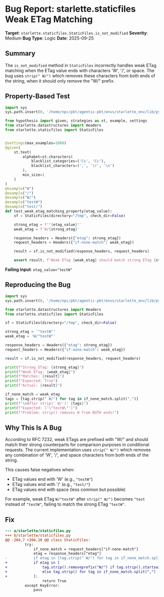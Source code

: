 # Bug Report: starlette.staticfiles Weak ETag Matching

**Target**: `starlette.staticfiles.StaticFiles.is_not_modified`
**Severity**: Medium
**Bug Type**: Logic
**Date**: 2025-09-25

## Summary

The `is_not_modified` method in `StaticFiles` incorrectly handles weak ETag matching when the ETag value ends with characters 'W', '/', or space. The bug uses `strip(" W/")` which removes these characters from both ends of the string, when it should only remove the "W/" prefix.

## Property-Based Test

```python
import sys
sys.path.insert(0, '/home/npc/pbt/agentic-pbt/envs/starlette_env/lib/python3.13/site-packages')

from hypothesis import given, strategies as st, example, settings
from starlette.datastructures import Headers
from starlette.staticfiles import StaticFiles


@settings(max_examples=1000)
@given(
    st.text(
        alphabet=st.characters(
            blacklist_categories=('Cs', 'Cc'),
            blacklist_characters=(',', '\r', '\n')
        ),
        min_size=1
    )
)
@example("W")
@example("/")
@example("W/")
@example("testW")
@example("test/")
def test_weak_etag_matching_property(etag_value):
    sf = StaticFiles(directory="/tmp", check_dir=False)

    strong_etag = f'"{etag_value}"'
    weak_etag = f'W/{strong_etag}'

    response_headers = Headers({"etag": strong_etag})
    request_headers = Headers({"if-none-match": weak_etag})

    result = sf.is_not_modified(response_headers, request_headers)

    assert result, f"Weak ETag {weak_etag} should match strong ETag {strong_etag}, but doesn't"
```

**Failing input**: `etag_value="testW"`

## Reproducing the Bug

```python
import sys
sys.path.insert(0, '/home/npc/pbt/agentic-pbt/envs/starlette_env/lib/python3.13/site-packages')

from starlette.datastructures import Headers
from starlette.staticfiles import StaticFiles

sf = StaticFiles(directory="/tmp", check_dir=False)

strong_etag = '"testW"'
weak_etag = 'W/"testW"'

response_headers = Headers({"etag": strong_etag})
request_headers = Headers({"if-none-match": weak_etag})

result = sf.is_not_modified(response_headers, request_headers)

print(f"Strong ETag: {strong_etag}")
print(f"Weak ETag: {weak_etag}")
print(f"Matches: {result}")
print(f"Expected: True")
print(f"Actual: {result}")

if_none_match = weak_etag
tags = [tag.strip(" W/") for tag in if_none_match.split(",")]
print(f"\nAfter strip(' W/'): {tags}")
print(f"Expected: ['\"testW\"']")
print(f"Problem: strip() removes W from BOTH ends!")
```

## Why This Is A Bug

According to RFC 7232, weak ETags are prefixed with "W/" and should match their strong counterparts for comparison purposes in conditional requests. The current implementation uses `strip(" W/")` which removes any combination of 'W', '/', and space characters from both ends of the string.

This causes false negatives when:
- ETag values end with 'W' (e.g., `"testW"`)
- ETag values end with '/' (e.g., `"test/"`)
- ETag values end with space (less common but possible)

For example, weak ETag `W/"testW"` after `strip(" W/")` becomes `"test` instead of `"testW"`, failing to match the strong ETag `"testW"`.

## Fix

```diff
--- a/starlette/staticfiles.py
+++ b/starlette/staticfiles.py
@@ -204,7 +204,10 @@ class StaticFiles:
         try:
             if_none_match = request_headers["if-none-match"]
             etag = response_headers["etag"]
-            if etag in [tag.strip(" W/") for tag in if_none_match.split(",")]:
+            if etag in [
+                tag.strip().removeprefix("W/") if tag.strip().startswith("W/")
+                else tag.strip() for tag in if_none_match.split(",")
+            ]:
                 return True
         except KeyError:
             pass
```